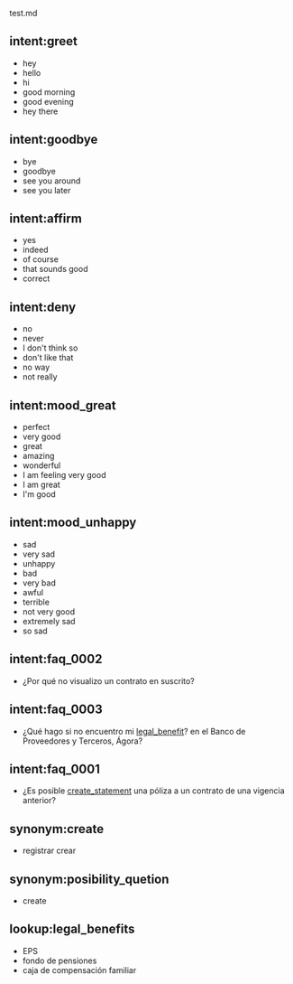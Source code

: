 test.md

## intent:greet
- hey
- hello
- hi
- good morning
- good evening
- hey there

## intent:goodbye
- bye
- goodbye
- see you around
- see you later

## intent:affirm
- yes
- indeed
- of course
- that sounds good
- correct

## intent:deny
- no
- never
- I don't think so
- don't like that
- no way
- not really

## intent:mood_great
- perfect
- very good
- great
- amazing
- wonderful
- I am feeling very good
- I am great
- I'm good

## intent:mood_unhappy
- sad
- very sad
- unhappy
- bad
- very bad
- awful
- terrible
- not very good
- extremely sad
- so sad



## intent:faq_0002
- ¿Por qué no visualizo un contrato en suscrito?

## intent:faq_0003
- ¿Qué hago si no encuentro mi [legal_benefit](legal_benefits)? en el Banco de Proveedores y Terceros, Ágora?

## intent:faq_0001
- ¿Es posible [create_statement](create) una póliza a un contrato de una vigencia anterior?

## synonym:create
- registrar crear 

## synonym:posibility_quetion
- create

## lookup:legal_benefits
- EPS
- fondo de pensiones
- caja de compensación familiar
